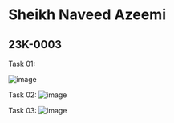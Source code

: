 # Sheikh Naveed Azeemi
## 23K-0003

Task 01:

![image](https://github.com/NaveedShk/PfFall23/assets/142867585/fa909500-b4ee-49fd-9098-e10ffb957691)

Task 02:
![image](https://github.com/NaveedShk/PfFall23/assets/142867585/72490f09-7d31-47f4-b10a-fb09d1022a8c)

Task 03:
![image](https://github.com/NaveedShk/PfFall23/assets/142867585/55509163-1375-4341-9dc8-e043bdd45293)



